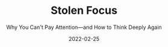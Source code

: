 ---
date: 2022-02-25
dateYear: 2022
isbn: 9780593138519
title: Stolen Focus
subtitle: Why You Can't Pay Attention—and How to Think Deeply Again
description: "In the United States, teenagers can focus on one task for only sixty-five seconds at a time, and office workers average only three minutes. Like so many of us, Johann Hari was finding that constantly switching from device to device and tab to tab was a diminishing and depressing way to live. He tried all sorts of self-help solutions—even abandoning his phone for three months—but nothing seemed to work. So Hari went on an epic journey across the world to interview the leading experts on human attention—and he discovered that everything we think we know about this crisis is wrong. We think our inability to focus is a personal failure to exert enough willpower over our devices. The truth is even more disturbing: our focus has been stolen by powerful external forces that have left us uniquely vulnerable to corporations determined to raid our attention for profit. Hari found that there are twelve deep causes of this crisis, from the decline of mind-wandering to rising pollution, all of which have robbed some of our attention. In Stolen Focus, he introduces readers to Silicon Valley dissidents who learned to hack human attention, and veterinarians who diagnose dogs with ADHD. He explores a favela in Rio de Janeiro where everyone lost their attention in a particularly surreal way, and an office in New Zealand that discovered a remarkable technique to restore workers’ productivity. Crucially, Hari learned how we can reclaim our focus—as individuals, and as a society—if we are determined to fight for it. Stolen Focus will transform the debate about attention and finally show us how to get it back."
cover: cover-stolen-focus.jpeg
coverGoogle: https://books.google.com/books/content?id=tb9WEAAAQBAJ&printsec=frontcover&img=1&zoom=1&edge=curl&source=gbs_api
pageCount: 369
authors: Johann Hari
publishers: Crown
published: 2022-01-25
publishedYear: 2022
bookSeries: 
editors: 
translators: 
shelves:
- non-fiction
portfolioFeature: true
weight: 9
---